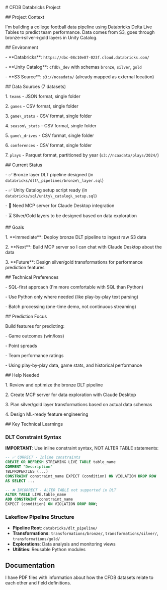 \# CFDB Databricks Project



\## Project Context

I'm building a college football data pipeline using Databricks Delta Live Tables to predict team performance. Data comes from S3, goes through bronze→silver→gold layers in Unity Catalog.



\## Environment

\- \*\*Databricks\*\*: `https://dbc-08c10e87-023f.cloud.databricks.com/`

\- \*\*Unity Catalog\*\*: `cfdb\_dev` with schemas `bronze`, `silver`, `gold`

\- \*\*S3 Source\*\*: `s3://ncaadata/` (already mapped as external location)



\## Data Sources (7 datasets)

1\. `teams` - JSON format, single folder

2\. `games` - CSV format, single folder  

3\. `game\_stats` - CSV format, single folder

4\. `season\_stats` - CSV format, single folder

5\. `game\_drives` - CSV format, single folder

6\. `conferences` - CSV format, single folder

7\. `plays` - Parquet format, partitioned by year (`s3://ncaadata/plays/2024/`)



\## Current Status

\- ✅ Bronze layer DLT pipeline designed (in `databricks/dlt\_pipelines/bronze\_layer.sql`)

\- ✅ Unity Catalog setup script ready (in `databricks/sql/unity\_catalog\_setup.sql`)

\- 🔄 Need MCP server for Claude Desktop integration

\- ⏳ Silver/Gold layers to be designed based on data exploration



\## Goals

1\. \*\*Immediate\*\*: Deploy bronze DLT pipeline to ingest raw S3 data

2\. \*\*Next\*\*: Build MCP server so I can chat with Claude Desktop about the data

3\. \*\*Future\*\*: Design silver/gold transformations for performance prediction features



\## Technical Preferences

\- SQL-first approach (I'm more comfortable with SQL than Python)

\- Use Python only where needed (like play-by-play text parsing)

\- Batch processing (one-time demo, not continuous streaming)



\## Prediction Focus

Build features for predicting:

\- Game outcomes (win/loss)

\- Point spreads

\- Team performance ratings

\- Using play-by-play data, game stats, and historical performance



\## Help Needed

1\. Review and optimize the bronze DLT pipeline

2\. Create MCP server for data exploration with Claude Desktop

3\. Plan silver/gold layer transformations based on actual data schemas

4\. Design ML-ready feature engineering



\## Key Technical Learnings

### DLT Constraint Syntax
**IMPORTANT**: Use inline constraint syntax, NOT ALTER TABLE statements:

```sql
-- ✅ CORRECT - Inline constraints
CREATE OR REFRESH STREAMING LIVE TABLE table_name
COMMENT "Description"
TBLPROPERTIES (...)
CONSTRAINT constraint_name EXPECT (condition) ON VIOLATION DROP ROW
AS SELECT ...

-- ❌ INCORRECT - ALTER TABLE not supported in DLT
ALTER TABLE LIVE.table_name 
ADD CONSTRAINT constraint_name 
EXPECT (condition) ON VIOLATION DROP ROW;
```

### Lakeflow Pipeline Structure
- **Pipeline Root**: `databricks/dlt_pipeline/`
- **Transformations**: `transformations/bronze/`, `transformations/silver/`, `transformations/gold/`
- **Explorations**: Data analysis and monitoring views
- **Utilities**: Reusable Python modules

## Documentation

I have PDF files with information about how the CFDB datasets relate to each other and field definitions.

